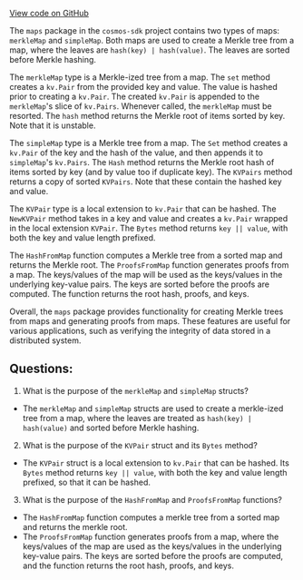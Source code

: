 [View code on GitHub](https://github.com/cosmos/cosmos-sdk.git/store/internal/maps/maps.go)

The `maps` package in the `cosmos-sdk` project contains two types of maps: `merkleMap` and `simpleMap`. Both maps are used to create a Merkle tree from a map, where the leaves are `hash(key) | hash(value)`. The leaves are sorted before Merkle hashing. 

The `merkleMap` type is a Merkle-ized tree from a map. The `set` method creates a `kv.Pair` from the provided key and value. The value is hashed prior to creating a `kv.Pair`. The created `kv.Pair` is appended to the `merkleMap`'s slice of `kv.Pairs`. Whenever called, the `merkleMap` must be resorted. The `hash` method returns the Merkle root of items sorted by key. Note that it is unstable.

The `simpleMap` type is a Merkle tree from a map. The `Set` method creates a `kv.Pair` of the key and the hash of the value, and then appends it to `simpleMap`'s `kv.Pairs`. The `Hash` method returns the Merkle root hash of items sorted by key (and by value too if duplicate key). The `KVPairs` method returns a copy of sorted `KVPairs`. Note that these contain the hashed key and value.

The `KVPair` type is a local extension to `kv.Pair` that can be hashed. The `NewKVPair` method takes in a key and value and creates a `kv.Pair` wrapped in the local extension `KVPair`. The `Bytes` method returns `key || value`, with both the key and value length prefixed.

The `HashFromMap` function computes a Merkle tree from a sorted map and returns the Merkle root. The `ProofsFromMap` function generates proofs from a map. The keys/values of the map will be used as the keys/values in the underlying key-value pairs. The keys are sorted before the proofs are computed. The function returns the root hash, proofs, and keys.

Overall, the `maps` package provides functionality for creating Merkle trees from maps and generating proofs from maps. These features are useful for various applications, such as verifying the integrity of data stored in a distributed system.
## Questions: 
 1. What is the purpose of the `merkleMap` and `simpleMap` structs?
- The `merkleMap` and `simpleMap` structs are used to create a merkle-ized tree from a map, where the leaves are treated as `hash(key) | hash(value)` and sorted before Merkle hashing.

2. What is the purpose of the `KVPair` struct and its `Bytes` method?
- The `KVPair` struct is a local extension to `kv.Pair` that can be hashed. Its `Bytes` method returns `key || value`, with both the key and value length prefixed, so that it can be hashed.

3. What is the purpose of the `HashFromMap` and `ProofsFromMap` functions?
- The `HashFromMap` function computes a merkle tree from a sorted map and returns the merkle root. 
- The `ProofsFromMap` function generates proofs from a map, where the keys/values of the map are used as the keys/values in the underlying key-value pairs. The keys are sorted before the proofs are computed, and the function returns the root hash, proofs, and keys.